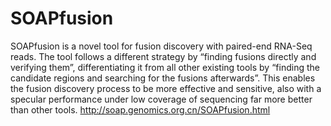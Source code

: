 # SOAPfusion

SOAPfusion is a novel tool for fusion discovery with paired-end RNA-Seq reads. The tool follows a different strategy by “finding fusions directly and verifying them”, differentiating it from all other existing tools by “finding the candidate regions and searching for the fusions afterwards”. This enables the fusion discovery process to be more effective and sensitive, also with a specular performance under low coverage of sequencing far more better than other tools.
http://soap.genomics.org.cn/SOAPfusion.html
